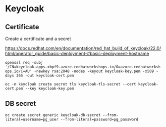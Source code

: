 # Keycloak

## Certificate

Create a certificate and a secret

https://docs.redhat.com/en/documentation/red_hat_build_of_keycloak/22.0/html/operator_guide/basic-deployment-#basic-deployment-hostname

`openssl req -subj '/CN=keycloak.apps.xbpf9.azure.redhatworkshops.io/O=azure.redhatworkshops.io/C=AU' -newkey rsa:2048 -nodes -keyout keycloak-key.pem -x509 -days 365 -out keycloak-cert.pem`

`oc -n keycloak create secret tls keycloak-tls-secret --cert keycloak-cert.pem --key keycloak-key.pem`

## DB secret

`oc create secret generic keycloak-db-secret --from-literal=username=pg_user --from-literal=password=pg_password`